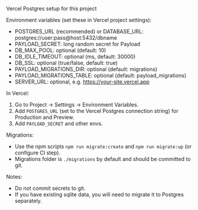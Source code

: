 Vercel Postgres setup for this project

Environment variables (set these in Vercel project settings):

- POSTGRES_URL (recommended) or DATABASE_URL: postgres://user:pass@host:5432/dbname
- PAYLOAD_SECRET: long random secret for Payload
- DB_MAX_POOL: optional (default: 10)
- DB_IDLE_TIMEOUT: optional (ms, default: 30000)
- DB_SSL: optional (true/false, default: true)
- PAYLOAD_MIGRATIONS_DIR: optional (default: migrations)
- PAYLOAD_MIGRATIONS_TABLE: optional (default: payload_migrations)
- SERVER_URL: optional, e.g. https://your-site.vercel.app

In Vercel:
1) Go to Project → Settings → Environment Variables.
2) Add `POSTGRES_URL` (set to the Vercel Postgres connection string) for Production and Preview.
3) Add `PAYLOAD_SECRET` and other envs.

Migrations:
- Use the npm scripts `npm run migrate:create` and `npm run migrate:up` (or configure CI step).
- Migrations folder is `./migrations` by default and should be committed to git.

Notes:
- Do not commit secrets to git.
- If you have existing sqlite data, you will need to migrate it to Postgres separately.
